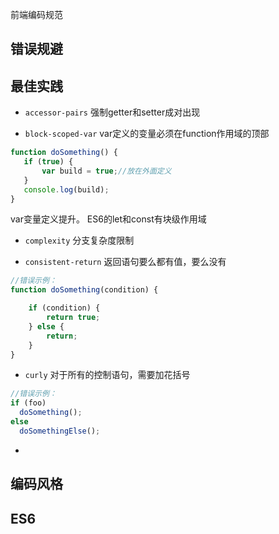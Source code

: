 前端编码规范


## 错误规避

## 最佳实践

 - `accessor-pairs` 强制getter和setter成对出现
 
 - `block-scoped-var` var定义的变量必须在function作用域的顶部
 
 ```js
 function doSomething() {
    if (true) {
        var build = true;//放在外面定义
    }
    console.log(build);
}

```
var变量定义提升。
ES6的let和const有块级作用域

- `complexity` 分支复杂度限制

- `consistent-return` 返回语句要么都有值，要么没有

```js
//错误示例：
function doSomething(condition) {

    if (condition) {
        return true;
    } else {
        return;
    }
}
```

- `curly` 对于所有的控制语句，需要加花括号

``` js
//错误示例：
if (foo)
  doSomething();
else
  doSomethingElse();
```
- 

## 编码风格

## ES6

